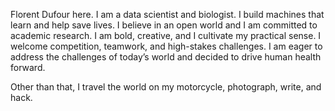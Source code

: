 Florent Dufour here. I am a data scientist and biologist. I build machines that learn and help save lives. I believe in an open world and I am committed to academic research. I am bold, creative, and I cultivate my practical sense. I welcome competition, teamwork, and high-stakes challenges. I am eager to address the challenges of today’s world and decided to drive human health forward.

Other than that, I travel the world on my motorcycle, photograph, write, and hack.
